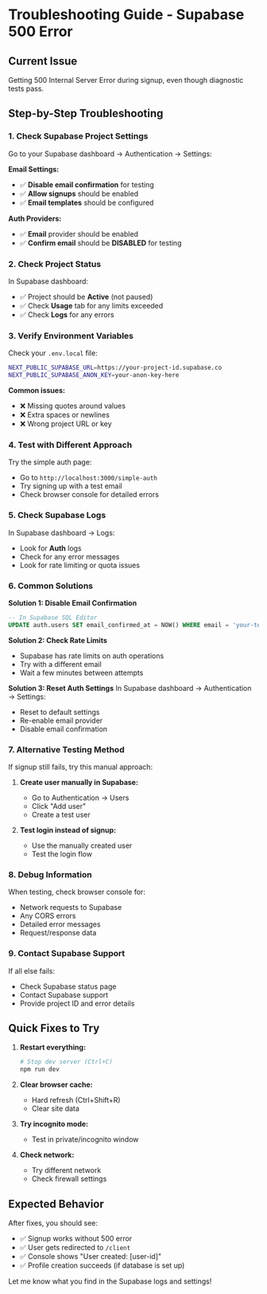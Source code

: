 # Troubleshooting Guide - Supabase 500 Error

## Current Issue

Getting 500 Internal Server Error during signup, even though diagnostic tests pass.

## Step-by-Step Troubleshooting

### 1. Check Supabase Project Settings

Go to your Supabase dashboard → Authentication → Settings:

**Email Settings:**

- ✅ **Disable email confirmation** for testing
- ✅ **Allow signups** should be enabled
- ✅ **Email templates** should be configured

**Auth Providers:**

- ✅ **Email** provider should be enabled
- ✅ **Confirm email** should be **DISABLED** for testing

### 2. Check Project Status

In Supabase dashboard:

- ✅ Project should be **Active** (not paused)
- ✅ Check **Usage** tab for any limits exceeded
- ✅ Check **Logs** for any errors

### 3. Verify Environment Variables

Check your `.env.local` file:

```bash
NEXT_PUBLIC_SUPABASE_URL=https://your-project-id.supabase.co
NEXT_PUBLIC_SUPABASE_ANON_KEY=your-anon-key-here
```

**Common issues:**

- ❌ Missing quotes around values
- ❌ Extra spaces or newlines
- ❌ Wrong project URL or key

### 4. Test with Different Approach

Try the simple auth page:

- Go to `http://localhost:3000/simple-auth`
- Try signing up with a test email
- Check browser console for detailed errors

### 5. Check Supabase Logs

In Supabase dashboard → Logs:

- Look for **Auth** logs
- Check for any error messages
- Look for rate limiting or quota issues

### 6. Common Solutions

**Solution 1: Disable Email Confirmation**

```sql
-- In Supabase SQL Editor
UPDATE auth.users SET email_confirmed_at = NOW() WHERE email = 'your-test-email@example.com';
```

**Solution 2: Check Rate Limits**

- Supabase has rate limits on auth operations
- Try with a different email
- Wait a few minutes between attempts

**Solution 3: Reset Auth Settings**
In Supabase dashboard → Authentication → Settings:

- Reset to default settings
- Re-enable email provider
- Disable email confirmation

### 7. Alternative Testing Method

If signup still fails, try this manual approach:

1. **Create user manually in Supabase:**

   - Go to Authentication → Users
   - Click "Add user"
   - Create a test user

2. **Test login instead of signup:**
   - Use the manually created user
   - Test the login flow

### 8. Debug Information

When testing, check browser console for:

- Network requests to Supabase
- Any CORS errors
- Detailed error messages
- Request/response data

### 9. Contact Supabase Support

If all else fails:

- Check Supabase status page
- Contact Supabase support
- Provide project ID and error details

## Quick Fixes to Try

1. **Restart everything:**

   ```bash
   # Stop dev server (Ctrl+C)
   npm run dev
   ```

2. **Clear browser cache:**

   - Hard refresh (Ctrl+Shift+R)
   - Clear site data

3. **Try incognito mode:**

   - Test in private/incognito window

4. **Check network:**
   - Try different network
   - Check firewall settings

## Expected Behavior

After fixes, you should see:

- ✅ Signup works without 500 error
- ✅ User gets redirected to `/client`
- ✅ Console shows "User created: [user-id]"
- ✅ Profile creation succeeds (if database is set up)

Let me know what you find in the Supabase logs and settings!
